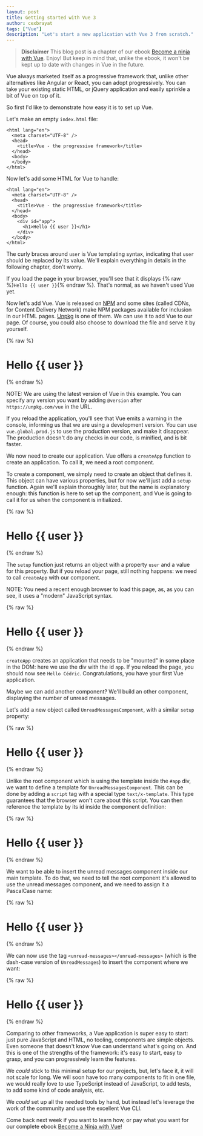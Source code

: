```yaml
---
layout: post
title: Getting started with Vue 3
author: cexbrayat
tags: ["Vue"]
description: "Let's start a new application with Vue 3 from scratch."
---
```


> **Disclaimer**
> This blog post is a chapter of our ebook [Become a ninja with Vue](https://books.ninja-squad.com/vue). Enjoy! But keep in mind that, unlike the ebook, it won't be kept up to date with changes in Vue in the future.

Vue always marketed itself as a progressive framework that,
unlike other alternatives like Angular or React,
you can adopt progressively.
You can take your existing static HTML,
or jQuery application
and easily sprinkle a bit of Vue on top of it.

So first I'd like to demonstrate how easy it is to set up Vue.

Let's make an empty `index.html` file:

    <html lang="en">
      <meta charset="UTF-8" />
      <head>
        <title>Vue - the progressive framework</title>
      </head>
      <body>
      </body>
    </html>


Now let's add some HTML for Vue to handle:

    <html lang="en">
      <meta charset="UTF-8" />
      <head>
        <title>Vue - the progressive framework</title>
      </head>
      <body>
        <div id="app">
          <h1>Hello {{ user }}</h1>
        </div>
      </body>
    </html>

The curly braces around `user` is Vue templating syntax,
indicating that `user` should be replaced by its value.
We'll explain everything in details in the following chapter,
don't worry.

If you load the page in your browser,
you'll see that it displays {% raw %}`Hello {{ user }}`{% endraw %}.
That's normal, as we haven't used Vue yet.

Now let's add Vue.
Vue is released on [NPM](https://www.npmjs.com/package/vue)
and some sites (called CDNs, for Content Delivery Network)
make NPM packages available for inclusion in our HTML pages.
[Unpkg](https://unpkg.com/) is one of them.
We can use it to add Vue to our page.
Of course, you could also choose
to download the file and serve it by yourself.

{% raw %}
    <html lang="en">
      <meta charset="UTF-8" />
      <head>
        <title>Vue - the progressive framework</title>
        <script src="https://unpkg.com/vue@next/dist/vue.global.js"></script>
      </head>
      <body>
        <div id="app">
          <h1>Hello {{ user }}</h1>
        </div>
      </body>
    </html>
{% endraw %}

NOTE: We are using the latest version of Vue in this example.
You can specify any version you want by adding `@version` after `https://unpkg.com/vue`
in the URL.

If you reload the application,
you'll see that Vue emits a warning in the console,
informing us that we are using a development version.
You can use `vue.global.prod.js` to use the production version,
and make it disappear.
The production doesn't do any checks in our code,
is minified, and is bit faster.

We now need to create our application.
Vue offers a `createApp` function to create an application.
To call it, we need a root component.

To create a component,
we simply need to create an object
that defines it.
This object can have various properties,
but for now we'll just add a `setup` function.
Again we'll explain thoroughly later,
but the name is explanatory enough:
this function is here to set up the component,
and Vue is going to call it for us
when the component is initialized.

{% raw %}
    <html lang="en">
      <meta charset="UTF-8" />
      <head>
        <title>Vue - the progressive framework</title>
        <script src="https://unpkg.com/vue@next/dist/vue.global.js"></script>
      </head>
      <body>
        <div id="app">
          <h1>Hello {{ user }}</h1>
        </div>
        <script>
          const RootComponent = {
            setup() {
              return { user: 'Cédric' };
            }
          };
        </script>
      </body>
    </html>
{% endraw %}

The `setup` function just returns an object with a property `user`
and a value for this property.
But if you reload your page, still nothing happens:
we need to call `createApp` with our component.

NOTE: You need a recent enough browser to load this page, as,
as you can see, it uses a "modern" JavaScript syntax.

{% raw %}
    <html lang="en">
      <meta charset="UTF-8" />
      <head>
        <title>Vue - the progressive framework</title>
        <script src="https://unpkg.com/vue@next/dist/vue.global.js"></script>
      </head>
      <body>
        <div id="app">
          <h1>Hello {{ user }}</h1>
        </div>
        <script>
          const RootComponent = {
            setup() {
              return { user: 'Cédric' };
            }
          };
          const app = Vue.createApp(RootComponent);
          app.mount('#app');
        </script>
      </body>
    </html>
{% endraw %}

`createApp` creates an application that needs to be "mounted"
in some place in the DOM: here we use the div with the id `app`.
If you reload the page,
you should now see `Hello Cédric`.
Congratulations, you have your first Vue application.

Maybe we can add another component?
We'll build an other component,
displaying the number of unread messages.

Let's add a new object called `UnreadMessagesComponent`,
with a similar `setup` property:

{% raw %}
    <html lang="en">
      <meta charset="UTF-8" />
      <head>
        <title>Vue - the progressive framework</title>
        <script src="https://unpkg.com/vue@next/dist/vue.global.js"></script>
      </head>
      <body>
        <div id="app">
          <h1>Hello {{ user }}</h1>
        </div>
        <script>
          const UnreadMessagesComponent = {
            setup() {
              return { unreadMessagesCount: 4 };
            }
          };
          const RootComponent = {
            setup() {
              return { user: 'Cédric' };
            }
          };
          const app = Vue.createApp(RootComponent);
          app.mount('#app');
        </script>
      </body>
    </html>
{% endraw %}

Unlike the root component which is using the template inside the `#app` div,
we want to define a template for `UnreadMessagesComponent`.
This can be done by adding a `script` tag
with a special type `text/x-template`.
This type guarantees that the browser won't care about this script.
You can then reference the template by its id inside the component definition:

{% raw %}
    <html lang="en">
      <meta charset="UTF-8" />
      <head>
        <title>Vue - the progressive framework</title>
        <script src="https://unpkg.com/vue@next/dist/vue.global.js"></script>
        <script type="text/x-template" id="unread-messages-template">
          <div>You have {{ unreadMessagesCount }} messages</div>
        </script>
      </head>
      <body>
        <div id="app">
          <h1>Hello {{ user }}</h1>
        </div>
        <script>
          const UnreadMessagesComponent = {
            template: '#unread-messages-template',
            setup() {
              return { unreadMessagesCount: 4 };
            }
          };
          const RootComponent = {
            setup() {
              return { user: 'Cédric' };
            }
          };
          const app = Vue.createApp(RootComponent);
          app.mount('#app');
        </script>
      </body>
    </html>
{% endraw %}

We want to be able to insert the unread
messages component inside our main template.
To do that, we need to tell the root component
it's allowed to use the unread messages component,
and we need to assign it a PascalCase name:

{% raw %}
    <html lang="en">
      <meta charset="UTF-8" />
      <head>
        <title>Vue - the progressive framework</title>
        <script src="https://unpkg.com/vue@next/dist/vue.global.js"></script>
        <script type="text/x-template" id="unread-messages-template">
          <div>You have {{ unreadMessagesCount }} messages</div>
        </script>
      </head>
      <body>
        <div id="app">
          <h1>Hello {{ user }}</h1>
        </div>
        <script>
          const UnreadMessagesComponent = {
            template: '#unread-messages-template',
            setup() {
              return { unreadMessagesCount: 4 };
            }
          };
          const RootComponent = {
            components: {
              UnreadMessages: UnreadMessagesComponent
            },
            setup() {
              return { user: 'Cédric' };
            }
          };
          const app = Vue.createApp(RootComponent);
          app.mount('#app');
        </script>
      </body>
    </html>
{% endraw %}

We can now use the tag `<unread-messages></unread-messages>`
(which is the dash-case version of `UnreadMessages`) to insert the component where we want:

{% raw %}
    <html lang="en">
      <meta charset="UTF-8" />
      <head>
        <title>Vue - the progressive framework</title>
        <script src="https://unpkg.com/vue@next/dist/vue.global.js"></script>
        <script type="text/x-template" id="unread-messages-template">
          <div>You have {{ unreadMessagesCount }} messages</div>
        </script>
      </head>
      <body>
        <div id="app">
          <h1>Hello {{ user }}</h1>
          <unread-messages></unread-messages>
        </div>
        <script>
          const UnreadMessagesComponent = {
            template: '#unread-messages-template',
            setup() {
              return { unreadMessagesCount: 4 };
            }
          };
          const RootComponent = {
            components: {
              UnreadMessages: UnreadMessagesComponent
            },
            setup() {
              return { user: 'Cédric' };
            }
          };
          const app = Vue.createApp(RootComponent);
          app.mount('#app');
        </script>
      </body>
    </html>
{% endraw %}

Comparing to other frameworks,
a Vue application is super easy to start:
just pure JavaScript and HTML,
no tooling, components are simple objects.
Even someone that doesn't know Vue can understand what's going on.
And this is one of the strengths of the framework:
it's easy to start, easy to grasp,
and you can progressively learn the features.

We _could_ stick to this minimal setup for our projects,
but, let's face it, it will not scale for long.
We will soon have too many components to fit in one file,
we would really love to use TypeScript instead of JavaScript,
to add tests, to add some kind of code analysis, etc.

We _could_ set up all the needed tools by hand,
but instead let's leverage the work of the community
and use the excellent Vue CLI.

Come back next week if you want to learn how,
or pay what you want for our complete ebook
[Become a Ninja with Vue](https://books.ninja-squad.com/vue)!